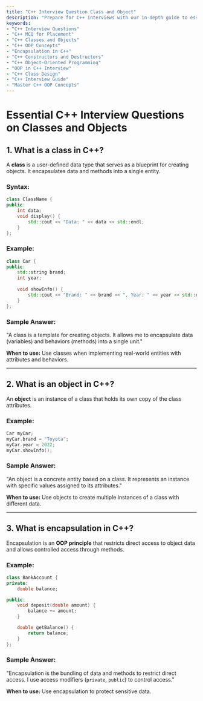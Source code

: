 ```yaml
---
title: "C++ Interview Question Class and Object"
description: "Prepare for C++ interviews with our in-depth guide to essential C++ interview questions on classes and objects. Learn key OOP concepts, encapsulation, constructors, destructors, and object-oriented programming in C++. Ideal for beginners and professionals."
keywords:
- "C++ Interview Questions"
- "C++ MCQ for Placement"
- "C++ Classes and Objects"
- "C++ OOP Concepts"
- "Encapsulation in C++"
- "C++ Constructors and Destructors"
- "C++ Object-Oriented Programming"
- "OOP in C++ Interview"
- "C++ Class Design"
- "C++ Interview Guide"
- "Master C++ OOP Concepts"
---
```


# **Essential C++ Interview Questions on Classes and Objects**

## **1. What is a class in C++?**

A **class** is a user-defined data type that serves as a blueprint for creating objects. It encapsulates data and methods into a single entity.

### **Syntax:**

```cpp
class ClassName {
public:
    int data;
    void display() {
        std::cout << "Data: " << data << std::endl;
    }
};
```

### **Example:**

```cpp
class Car {
public:
    std::string brand;
    int year;
    
    void showInfo() {
        std::cout << "Brand: " << brand << ", Year: " << year << std::endl;
    }
};
```

### **Sample Answer:**

"A class is a template for creating objects. It allows me to encapsulate data (variables) and behaviors (methods) into a single unit."

**When to use:** Use classes when implementing real-world entities with attributes and behaviors.

---

## **2. What is an object in C++?**

An **object** is an instance of a class that holds its own copy of the class attributes.

### **Example:**

```cpp
Car myCar;
myCar.brand = "Toyota";
myCar.year = 2022;
myCar.showInfo();
```

### **Sample Answer:**

"An object is a concrete entity based on a class. It represents an instance with specific values assigned to its attributes."

**When to use:** Use objects to create multiple instances of a class with different data.

---

## **3. What is encapsulation in C++?**

Encapsulation is an **OOP principle** that restricts direct access to object data and allows controlled access through methods.

### **Example:**

```cpp
class BankAccount {
private:
    double balance;

public:
    void deposit(double amount) {
        balance += amount;
    }

    double getBalance() {
        return balance;
    }
};
```

### **Sample Answer:**

"Encapsulation is the bundling of data and methods to restrict direct access. I use access modifiers (`private`, `public`) to control access."

**When to use:** Use encapsulation to protect sensitive data.
